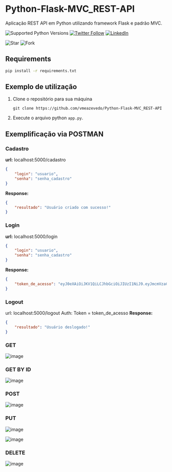 # Python-Flask-MVC_REST-API
Aplicação REST API em Python utilizando framework Flask e padrão MVC.

![Supported Python Versions](https://img.shields.io/pypi/pyversions/rich/10.11.0) [![Twitter Follow](https://img.shields.io/twitter/follow/vmeazevedo.svg?style=social)](https://twitter.com/vmeazevedo) [![LinkedIn](https://img.shields.io/badge/LinkedIn-Vinícius_Azevedo%20-blue)](https://www.linkedin.com/in/vin%C3%ADcius-azevedo-45180ab2/)

![Star](https://img.shields.io/github/stars/vmeazevedo/Python-Flask-MVC_REST-API?style=social)
![Fork](https://img.shields.io/github/forks/vmeazevedo/Python-Flask-MVC_REST-API?label=Fork&style=social)

## Requirements

```sh
pip install -r requirements.txt
```

## Exemplo de utilização

1. Clone o repositório para sua máquina

   ``
   git clone https://github.com/vmeazevedo/Python-Flask-MVC_REST-API
   ``
2. Execute o arquivo python ``app.py``.


## Exemplificação via POSTMAN

### Cadastro
**url:** localhost:5000/cadastro
```json
{
    "login": "usuario",
    "senha": "senha_cadastro" 
}
```
**Response:**
```json
{
    "resultado": "Usuário criado com sucesso!"
}
```

### Login
**url:** localhost:5000/login
```json
{
    "login": "usuario",
    "senha": "senha_cadastro" 
}
```
**Response:**
```json
{
    "token_de_acesso": "eyJ0eXAiOiJKV1QiLCJhbGciOiJIUzI1NiJ9.eyJmcmVzaCI6ZmFsc2UsImlhdCI6MTY1MDA0MDY4OCwianRpIjoiODV"
}
```

### Logout
url: localhost:5000/logout
Auth: <Bearer Token> Token = token_de_acesso
**Response:**
```json
{
    "resultado": "Usuário deslogado!"
}
```



### GET
![image](https://user-images.githubusercontent.com/40063504/163299830-4afdb361-662e-405d-9bec-923856578551.png)


### GET BY ID
![image](https://user-images.githubusercontent.com/40063504/163299859-23f3c1fd-1708-446d-ac65-3f1f56e955d6.png)


### POST
![image](https://user-images.githubusercontent.com/40063504/163299897-ac5055e8-3052-4e66-a8aa-5dac8c2017ed.png)


### PUT
![image](https://user-images.githubusercontent.com/40063504/163299968-d6af5830-6285-4c6d-9798-5f74dd5e5613.png)

![image](https://user-images.githubusercontent.com/40063504/163300027-bd8aac45-6351-4572-865c-f8858f4c60bf.png)


### DELETE
![image](https://user-images.githubusercontent.com/40063504/163300075-b2504a82-b801-4d14-8eca-3a4631bef911.png)



